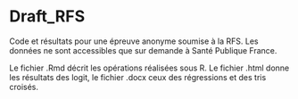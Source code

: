 # Draft_RFS

Code et résultats pour une épreuve anonyme soumise à la RFS. Les données ne sont accessibles que sur demande à Santé Publique France.

Le fichier .Rmd décrit les opérations réalisées sous R. Le fichier .html donne les résultats des logit, le fichier .docx ceux des régressions et des tris croisés.
